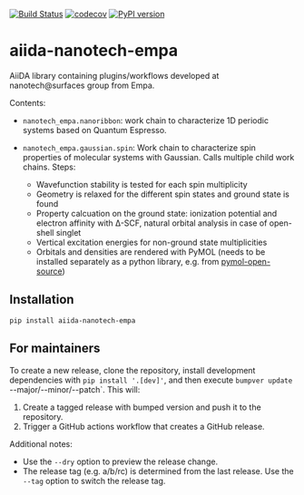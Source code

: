 [![Build Status](https://github.com/nanotech-empa/aiida-nanotech-empa/workflows/ci/badge.svg?branch=master)](https://github.com/nanotech-empa/aiida-nanotech-empa/actions)
[![codecov](https://codecov.io/gh/nanotech-empa/aiida-nanotech-empa/branch/develop/graph/badge.svg?token=52ACMY55UQ)](https://codecov.io/gh/nanotech-empa/aiida-nanotech-empa)
[![PyPI version](https://badge.fury.io/py/aiida-nanotech-empa.svg)](https://badge.fury.io/py/aiida-nanotech-empa)

# aiida-nanotech-empa

AiiDA library containing plugins/workflows developed at nanotech@surfaces group from Empa.

Contents:

* `nanotech_empa.nanoribbon`: work chain to characterize 1D periodic systems based on Quantum Espresso.

* `nanotech_empa.gaussian.spin`: Work chain to characterize spin properties of molecular systems with Gaussian. Calls multiple child work chains. Steps:
  * Wavefunction stability is tested for each spin multiplicity
  * Geometry is relaxed for the different spin states and ground state is found
  * Property calcuation on the ground state: ionization potential and electron affinity with Δ-SCF, natural orbital analysis in case of open-shell singlet
  * Vertical excitation energies for non-ground state multiplicities
  * Orbitals and densities are rendered with PyMOL (needs to be installed separately as a python library, e.g. from [pymol-open-source](https://github.com/schrodinger/pymol-open-source/tree/v2.4.0))

## Installation

```shell
pip install aiida-nanotech-empa
```

## For maintainers

To create a new release, clone the repository, install development dependencies with `pip install '.[dev]'`, and then execute `bumpver update `--major/--minor/--patch`.
This will:

  1. Create a tagged release with bumped version and push it to the repository.
  2. Trigger a GitHub actions workflow that creates a GitHub release.

Additional notes:

  - Use the `--dry` option to preview the release change.
  - The release tag (e.g. a/b/rc) is determined from the last release.
    Use the `--tag` option to switch the release tag.
